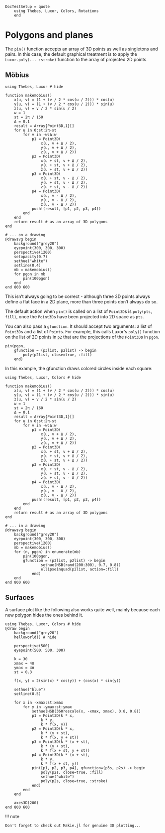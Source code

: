 ```@meta
DocTestSetup = quote
    using Thebes, Luxor, Colors, Rotations
    end
```

# Polygons and planes

The `pin()` function accepts an array of 3D points as well as singletons and pairs. In this case, the default graphical treatment is to apply the `Luxor.poly(... :stroke)` function to the array of projected 2D points.

## Möbius

```@example
using Thebes, Luxor # hide

function makemobius()
    x(u, v) = (1 + (v / 2 * cos(u / 2))) * cos(u)
    y(u, v) = (1 + (v / 2 * cos(u / 2))) * sin(u)
    z(u, v) = v / 2 * sin(u / 2)
    w = 1
    st = 2π / 150
    Δ = 0.1
    result = Array{Point3D,1}[]
    for u in 0:st:2π-st
        for v in -w:Δ:w
            p1 = Point3D(
                x(u, v + Δ / 2),
                y(u, v + Δ / 2),
                z(u, v + Δ / 2))
            p2 = Point3D(
                x(u + st, v + Δ / 2),
                y(u + st, v + Δ / 2),
                z(u + st, v + Δ / 2))
            p3 = Point3D(
                x(u + st, v - Δ / 2),
                y(u + st, v - Δ / 2),
                z(u + st, v - Δ / 2))
            p4 = Point3D(
                x(u, v - Δ / 2),
                y(u, v - Δ / 2),
                z(u, v - Δ / 2))
            push!(result, [p1, p2, p3, p4])
        end
    end
    return result # as an array of 3D polygons
end

# ... on a drawing
@drawsvg begin
    background("grey20")
    eyepoint(300, 300, 300)
    perspective(1200)
    setopacity(0.7)
    sethue("white")
    setline(0.4)
    mb = makemobius()
    for pgon in mb
        pin(100pgon)
    end
end 800 600
```

This isn’t always going to be correct - although three 3D points always define a flat face in a 2D plane, more than three points don’t always do so.

The default action when `pin()` is called on a list of `Point3D`s is `poly(pts, fill)`, once the `Point3D`s have been projected into 2D space as `pts`.

You can also pass a `gfunction`. It should accept two arguments: a list of `Point3D`s and a list of `Point`s. For example, this calls Luxor's `poly()` function on the list of 2D points in `p2` that are the projections of the `Point3D`s in `pgon`.

```
pin(pgon,
    gfunction = (p3list, p2list) -> begin
        poly(p2list, close=true, :fill)
    end)
```

In this example, the gfunction draws colored circles inside each square:

```@example
using Thebes, Luxor, Colors # hide

function makemobius()
    x(u, v) = (1 + (v / 2 * cos(u / 2))) * cos(u)
    y(u, v) = (1 + (v / 2 * cos(u / 2))) * sin(u)
    z(u, v) = v / 2 * sin(u / 2)
    w = 1
    st = 2π / 160
    Δ = 0.1
    result = Array{Point3D,1}[]
    for u in 0:st:2π-st
        for v in -w:Δ:w
            p1 = Point3D(
                x(u, v + Δ / 2),
                y(u, v + Δ / 2),
                z(u, v + Δ / 2))
            p2 = Point3D(
                x(u + st, v + Δ / 2),
                y(u + st, v + Δ / 2),
                z(u + st, v + Δ / 2))
            p3 = Point3D(
                x(u + st, v - Δ / 2),
                y(u + st, v - Δ / 2),
                z(u + st, v - Δ / 2))
            p4 = Point3D(
                x(u, v - Δ / 2),
                y(u, v - Δ / 2),
                z(u, v - Δ / 2))
            push!(result, [p1, p2, p3, p4])
        end
    end
    return result # as an array of 3D polygons
end

# ... in a drawing
@drawsvg begin
    background("grey20")
    eyepoint(300, 300, 300)
    perspective(1200)
    mb = makemobius()
    for (n, pgon) in enumerate(mb)
        pin(100pgon, 
        gfunction = (p3list, p2list) -> begin
                sethue(HSB(rand(200:300), 0.7, 0.8))
                ellipseinquad(p2list, action=:fill)
            end)
    end
end 800 600
```

## Surfaces

A surface plot like the following also works quite well, mainly because each new polygon hides the ones behind it.

```@example
using Thebes, Luxor, Colors # hide
@draw begin
    background("grey20")
    helloworld() # hide

    perspective(500)
    eyepoint(500, 500, 300)

    k = 30
    xmax = 4π
    ymax = 4π
    st = 0.3

    f(x, y) = 2(sin(x) * cos(y)) + (cos(x) * sin(y))

    sethue("blue")
    setline(0.5)

    for x in -xmax:st:xmax
        for y in -ymax:st:ymax
            sethue(HSB(360rescale(x, -xmax, xmax), 0.8, 0.8))
            p1 = Point3D(k * x,
                k * y,
                k * f(x, y))
            p2 = Point3D(k * x,
                k * (y + st),
                k * f(x, y + st))
            p3 = Point3D(k * (x + st),
                k * (y + st),
                k * f(x + st, y + st))
            p4 = Point3D(k * (x + st),
                k * y,
                k * f(x + st, y))
            pin([p1, p2, p3, p4], gfunction=(p3s, p2s) -> begin
                poly(p2s, close=true, :fill)
                sethue("white")
                poly(p2s, close=true, :stroke)
            end)
        end
    end

    axes3D(200)
end 800 600
```

!!! note

    Don't forget to check out Makie.jl for genuine 3D plotting...
